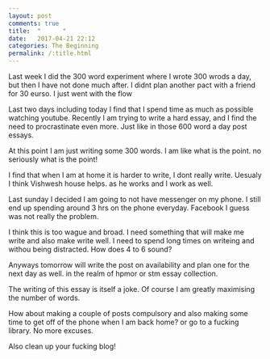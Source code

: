 ```yaml
---
layout: post
comments: true
title:  "      "
date:   2017-04-21 22:12
categories: The Beginning
permalink: /:title.html
---
```


Last week I did the 300 word experiment where I wrote 300 wrods a day, but then I have not done much after. I didnt plan another pact with a friend for 30 eurso. I just went with the flow

Last two days including today I find that I spend time as much as possible watching youtube. Recently I am trying to write a hard essay, and I find the need to procrastinate even more.  Just like in those 600 word a day post essays. 

At this point I am just writing some 300 words. I am like what is the point. no seriously what is the point! 


I find that when I am at home it is harder to write, I dont really write. Uesualy I think Vishwesh house helps. as he works and I work as well.

Last sunday I decided I am going to not have messenger on my phone. I still end up spending around 3 hrs on the phone everyday. Facebook I guess was not really the problem.

I think this is too wague and broad. I need something that will make me write and also make write well. I need to spend long times on writeing and withou being distracted. How does 4 to 6 sound?

Anyways tomorrow will write the post on availability and plan one for the next day as well. in the  realm of hpmor or stm essay collection.

The writing of this essay is itself a joke. Of course I am greatly maximising the number of words. 

How about making a couple of posts compulsory and also making some time to get off of the phone when I am back home? or go to a fucking library. No more excuses.


Also clean up your fucking blog!

